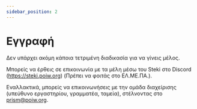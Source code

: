 ```yaml
---
sidebar_position: 2
---
```


# Εγγραφή

Δεν υπάρχει ακόμη κάποια τετριμένη διαδικασία για να γίνεις μέλος.

Μπορείς να έρθεις σε επικοινωνία με τα μέλη μέσω του Steki στο Discord (https://steki.poiw.org) (Πρέπει να φοιτάς στο ΕΛ.ΜΕ.ΠΑ.).

Εναλλακτικά, μπορείς να επικοινωνήσεις με την ομάδα διαχείρισης (υπεύθυνο εργαστηρίου, γραμματέα, ταμεία), στέλνοντας στο prism@poiw.org.


